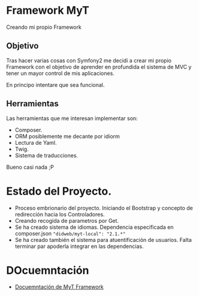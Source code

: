 # Framework MyT

Creando mi propio Framework

## Objetivo

Tras hacer varias cosas con Symfony2 me decidi a crear mi propio Framework con el objetivo de aprender en profundida el sistema de MVC y tener un mayor control de mis aplicaciones.

En principo intentare que sea funcional.

## Herramientas

Las herramientas que me interesan implementar son:

- Composer.
- ORM posiblemente me decante por idiorm
- Lectura de Yaml.
- Twig.
- Sistema de traducciones.

Bueno casi nada ;P

# Estado del Proyecto.

- Proceso embrionario del proyecto. Iniciando el Bootstrap y concepto de redirección hacia los Controladores.
- Creando recogida de parametros por Get.
- Se ha creado sistema de idiomas. Dependencia especificada en composer.json `"didweb/myt-local": "2.1.*"`
- Se ha creado también el sistema para atuentificación de usuarios. Falta terminar par apoderla integrar en las dependencias.


# DOcuemntación

- [Docuemntación de MyT Framework][1]

[1]: ../app/docs/Documentacion/Inicio_Documentacion.md



